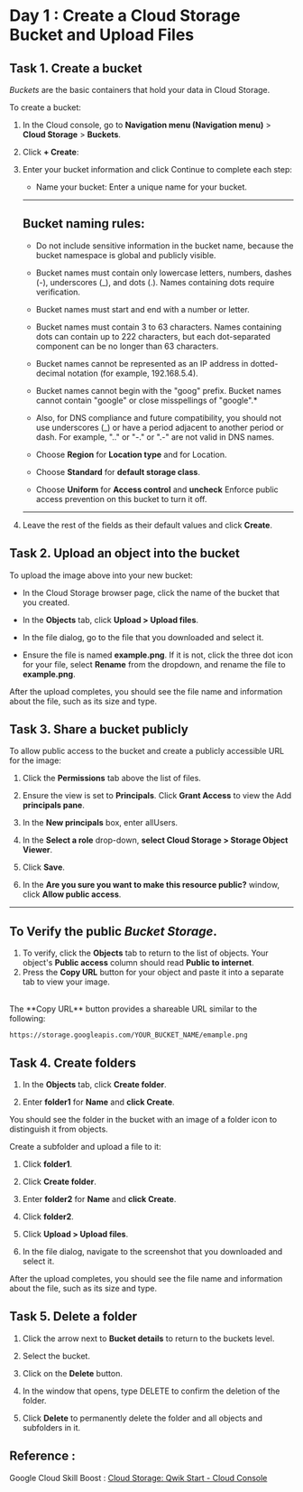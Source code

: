 # Day 1 : Create a Cloud Storage Bucket and Upload Files

## Task 1. Create a bucket

*Buckets* are the basic containers that hold your data in Cloud Storage.

To create a bucket:
1. In the Cloud console, go to **Navigation menu (Navigation menu)** > **Cloud Storage** > **Buckets**.
2. Click **+ Create**:
3. Enter your bucket information and click Continue to complete each step:
    - Name your bucket: Enter a unique name for your bucket.

    <hr>

    ## Bucket naming rules:
    * Do not include sensitive information in the bucket name, because the bucket namespace is global and publicly visible.

    * Bucket names must contain only lowercase letters, numbers, dashes (-), underscores (_), and dots (.). Names containing dots require verification.

    * Bucket names must start and end with a number or letter.

    * Bucket names must contain 3 to 63 characters. Names containing dots can contain up to 222 characters, but each dot-separated component can be no longer than 63 characters.

    * Bucket names cannot be represented as an IP address in dotted-decimal notation (for example, 192.168.5.4).

    * Bucket names cannot begin with the "goog" prefix. Bucket names cannot contain "google" or close misspellings of "google".*

    * Also, for DNS compliance and future compatibility, you should not use underscores (_) or have a period adjacent to another period or dash. For example, ".." or "-." or ".-" are not valid in DNS names.

    * Choose **Region** for **Location type** and <filled in at lab start> for Location.

    * Choose **Standard** for **default storage class**.

    * Choose **Uniform** for **Access control** and **uncheck** Enforce public access prevention on this bucket to turn it off.
    <hr>

4. Leave the rest of the fields as their default values and click **Create**.

## Task 2. Upload an object into the bucket

To upload the image above into your new bucket:


* In the Cloud Storage browser page, click the name of the bucket that you created.

* In the **Objects** tab, click **Upload > Upload files**.

* In the file dialog, go to the file that you downloaded and select it.

* Ensure the file is named **example.png**. If it is not, click the three dot icon for your file, select **Rename** from the dropdown, and rename the file to **example.png**.

After the upload completes, you should see the file name and information about the file, such as its size and type.

## Task 3. Share a bucket publicly

To allow public access to the bucket and create a publicly accessible URL for the image:

1. Click the **Permissions** tab above the list of files.

2. Ensure the view is set to **Principals**. Click **Grant Access** to view the Add **principals pane**.

3. In the **New principals** box, enter allUsers.

4. In the **Select a role** drop-down, **select Cloud Storage > Storage Object Viewer**.

5. Click **Save**.

6. In the **Are you sure you want to make this resource public?** window, click **Allow public access**.

<hr>

## To Verify the public *Bucket Storage*.

1. To verify, click the **Objects** tab to return to the list of objects. Your object's **Public access** column should read **Public to internet**.
2. Press the **Copy URL** button for your object and paste it into a separate tab to view your image.
<br>
The **Copy URL** button provides a shareable URL similar to the following:

    https://storage.googleapis.com/YOUR_BUCKET_NAME/emample.png

## Task 4. Create folders
1. In the **Objects** tab, click **Create folder**.

2. Enter **folder1** for **Name** and **click Create**.

You should see the folder in the bucket with an image of a folder icon to distinguish it from objects.

Create a subfolder and upload a file to it:

1. Click **folder1**.

2. Click **Create folder**.

3. Enter **folder2** for **Name** and **click Create**.

4. Click **folder2**.

5. Click **Upload > Upload files**.

6. In the file dialog, navigate to the screenshot that you downloaded and select it.

After the upload completes, you should see the file name and information about the file, such as its size and type.

## Task 5. Delete a folder
1. Click the arrow next to **Bucket details** to return to the buckets level.

2. Select the bucket.

3. Click on the **Delete** button.

4. In the window that opens, type DELETE to confirm the deletion of the folder.

5. Click **Delete** to permanently delete the folder and all objects and subfolders in it.

## Reference :
Google Cloud Skill Boost :
[Cloud Storage: Qwik Start - Cloud Console](https://www.cloudskillsboost.google/focuses/1760?catalog_rank=%7B%22rank%22%3A2%2C%22num_filters%22%3A0%2C%22has_search%22%3Atrue%7D&parent=catalog&search_id=56272911)

